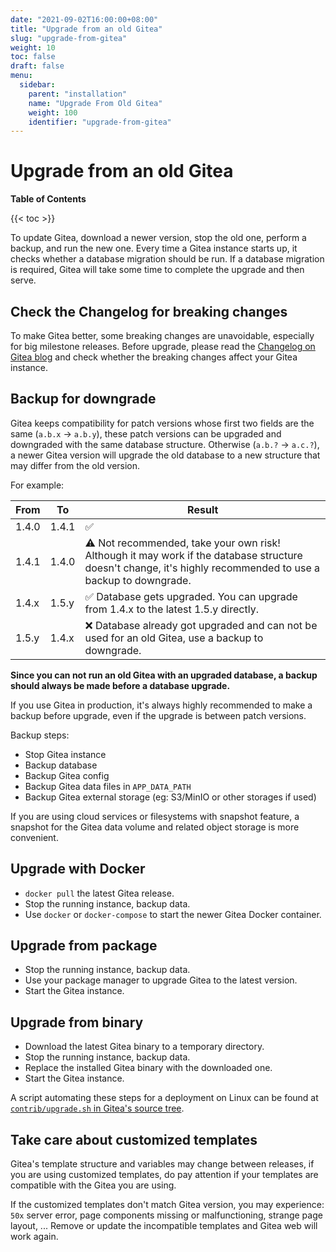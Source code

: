 ```yaml
---
date: "2021-09-02T16:00:00+08:00"
title: "Upgrade from an old Gitea"
slug: "upgrade-from-gitea"
weight: 10
toc: false
draft: false
menu:
  sidebar:
    parent: "installation"
    name: "Upgrade From Old Gitea"
    weight: 100
    identifier: "upgrade-from-gitea"
---
```


# Upgrade from an old Gitea

**Table of Contents**

{{< toc >}}

To update Gitea, download a newer version, stop the old one, perform a backup, and run the new one.
Every time a Gitea instance starts up, it checks whether a database migration should be run.
If a database migration is required, Gitea will take some time to complete the upgrade and then serve.

## Check the Changelog for breaking changes

To make Gitea better, some breaking changes are unavoidable, especially for big milestone releases.
Before upgrade, please read the [Changelog on Gitea blog](https://blog.gitea.io/)
and check whether the breaking changes affect your Gitea instance.

## Backup for downgrade

Gitea keeps compatibility for patch versions whose first two fields are the same (`a.b.x` -> `a.b.y`),
these patch versions can be upgraded and downgraded with the same database structure.
Otherwise (`a.b.?` -> `a.c.?`), a newer Gitea version will upgrade the old database
to a new structure that may differ from the old version.

For example:

| From | To | Result |
| --- | --- | --- |
| 1.4.0 | 1.4.1 | ✅ |
| 1.4.1 | 1.4.0 | ⚠️ Not recommended, take your own risk! Although it may work if the database structure doesn't change, it's highly recommended to use a backup to downgrade. |
| 1.4.x | 1.5.y | ✅ Database gets upgraded. You can upgrade from 1.4.x to the latest 1.5.y directly. |
| 1.5.y | 1.4.x | ❌ Database already got upgraded and can not be used for an old Gitea, use a backup to downgrade. |

**Since you can not run an old Gitea with an upgraded database,
a backup should always be made before a database upgrade.**

If you use Gitea in production, it's always highly recommended to make a backup before upgrade,
even if the upgrade is between patch versions.

Backup steps:

* Stop Gitea instance
* Backup database
* Backup Gitea config
* Backup Gitea data files in `APP_DATA_PATH`
* Backup Gitea external storage (eg: S3/MinIO or other storages if used)

If you are using cloud services or filesystems with snapshot feature,
a snapshot for the Gitea data volume and related object storage is more convenient.

## Upgrade with Docker

* `docker pull` the latest Gitea release.
* Stop the running instance, backup data.
* Use `docker` or `docker-compose` to start the newer Gitea Docker container.

## Upgrade from package

* Stop the running instance, backup data.
* Use your package manager to upgrade Gitea to the latest version.
* Start the Gitea instance.

## Upgrade from binary

* Download the latest Gitea binary to a temporary directory.
* Stop the running instance, backup data.
* Replace the installed Gitea binary with the downloaded one.
* Start the Gitea instance.

A script automating these steps for a deployment on Linux can be found at [`contrib/upgrade.sh` in Gitea's source tree](https://github.com/go-gitea/gitea/blob/main/contrib/upgrade.sh).

## Take care about customized templates

Gitea's template structure and variables may change between releases, if you are using customized templates,
do pay attention if your templates are compatible with the Gitea you are using.

If the customized templates don't match Gitea version, you may experience:
`50x` server error, page components missing or malfunctioning, strange page layout, ...
Remove or update the incompatible templates and Gitea web will work again.
